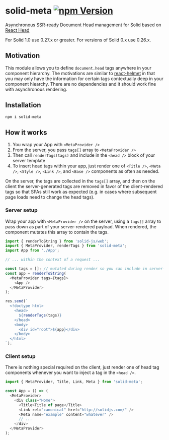 # solid-meta [![npm Version](https://img.shields.io/npm/v/solid-meta.svg?style=flat-square)](https://www.npmjs.org/package/solid-meta)

Asynchronous SSR-ready Document Head management for Solid based on [React Head](https://github.com/tizmagik/react-head)

For Solid 1.0 use 0.27.x or greater.
For versions of Solid 0.x use 0.26.x.

## Motivation

This module allows you to define `document.head` tags anywhere in your component hierarchy. The motivations are similar to [react-helmet](https://github.com/nfl/react-helmet) in that you may only have the information for certain tags contextually deep in your component hiearchy. There are no dependencies and it should work fine with asynchronous rendering.

## Installation

```sh
npm i solid-meta
```

## How it works

1.  You wrap your App with `<MetaProvider />`
1.  From the server, you pass `tags[]` array to `<MetaProvider />`
1.  Then call `renderTags(tags)` and include in the `<head />` block of your server template
1.  To insert head tags within your app, just render one of `<Title />`, `<Meta />`, `<Style />`, `<Link />`, and `<Base />` components as often as needed.

On the server, the tags are collected in the `tags[]` array, and then on the client the server-generated tags are removed in favor of the client-rendered tags so that SPAs still work as expected (e.g. in cases where subsequent page loads need to change the head tags).

### Server setup

Wrap your app with `<MetaProvider />` on the server, using a `tags[]` array to pass down as part of your server-rendered payload. When rendered, the component mutates this array to contain the tags.

```js
import { renderToString } from 'solid-js/web';
import { MetaProvider, renderTags } from 'solid-meta';
import App from './App';

// ... within the context of a request ...

const tags = []; // mutated during render so you can include in server-rendered template later
const app = renderToString(
  <MetaProvider tags={tags}>
    <App />
  </MetaProvider>
);

res.send(`
  <!doctype html>
    <head>
      ${renderTags(tags)}
    </head>
    <body>
      <div id="root">${app}</div>
    </body>
  </html>
`);
```

### Client setup

There is nothing special required on the client, just render one of head tag components whenever you want to inject a tag in the `<head />`.

```js
import { MetaProvider, Title, Link, Meta } from 'solid-meta';

const App = () => (
  <MetaProvider>
    <div class="Home">
      <Title>Title of page</Title>
      <Link rel="canonical" href="http://solidjs.com/" />
      <Meta name="example" content="whatever" />
      // ...
    </div>
  </MetaProvider>
);
```